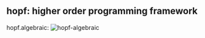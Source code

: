 ## hopf: higher order programming framework

hopf.algebraic:
![hopf-algebraic](https://andriyp@github.com/andriyp/hopf/raw/master/pics/hopf-algebraic.png "hopf-algebraic")

